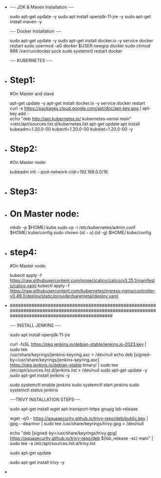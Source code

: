 - --- JDK & Maven Installation ---
  
  sudo apt-get update -y
  sudo apt install openjdk-11-jre -y
  sudo apt-get install maven -y
  
  --- Docker Installation ---
  
  sudo apt-get update -y
  sudo apt-get install docker.io -y
  service docker restart
  sudo usermod -aG docker $USER
  newgrp docker
  sudo chmod 666 /var/run/docker.sock
  sudo systemctl restart docker
  
  --- KUBERNETES ---
- # Step1:
  
  #On Master and slave 
  
  apt-get update -y
  apt-get install docker.io -y
  service docker restart  
  curl -s https://packages.cloud.google.com/apt/doc/apt-key.gpg | apt-key add -  
  echo "deb http://apt.kubernetes.io/ kubernetes-xenial main" >/etc/apt/sources.list.d/kubernetes.list
  apt-get update
  apt install kubeadm=1.20.0-00 kubectl=1.20.0-00 kubelet=1.20.0-00 -y
- # Step2:
  
  #On Master node:
  
   kubeadm init --pod-network-cidr=192.168.0.0/16
- # Step3:
- # On Master node: 
  
  mkdir -p $HOME/.kube
  sudo cp -i /etc/kubernetes/admin.conf $HOME/.kube/config
  sudo chown $(id -u):$(id -g) $HOME/.kube/config
- # step4:
  
  #On Master node:
  
  kubectl apply -f https://raw.githubusercontent.com/projectcalico/calico/v3.25.1/manifests/calico.yaml 
  kubectl apply -f https://raw.githubusercontent.com/kubernetes/ingress-nginx/controller-v0.49.0/deploy/static/provider/baremetal/deploy.yaml
- ##################################################################################################################################################
  
  
  --- INSTALL JENKINS ---
  
  sudo apt install openjdk-11-jre
  
  curl -fsSL https://pkg.jenkins.io/debian-stable/jenkins.io-2023.key | sudo tee \
  /usr/share/keyrings/jenkins-keyring.asc > /dev/null
  echo deb [signed-by=/usr/share/keyrings/jenkins-keyring.asc] \
  https://pkg.jenkins.io/debian-stable binary/ | sudo tee \
  /etc/apt/sources.list.d/jenkins.list > /dev/null
  sudo apt-get update -y 
  sudo apt-get install jenkins -y
  
  sudo systemctl enable jenkins
  sudo systemctl start jenkins
  sudo systemctl status jenkins
  
  
  
  ---TRIVY INSTALLATION STEPS---
  
  sudo apt-get install wget apt-transport-https gnupg lsb-release
  
  wget -qO - https://aquasecurity.github.io/trivy-repo/deb/public.key | gpg --dearmor | sudo tee /usr/share/keyrings/trivy.gpg > /dev/null
  
  echo "deb [signed-by=/usr/share/keyrings/trivy.gpg] https://aquasecurity.github.io/trivy-repo/deb $(lsb_release -sc) main" | sudo tee -a /etc/apt/sources.list.d/trivy.list
  
  sudo apt-get update
  
  sudo apt-get install trivy -y
-